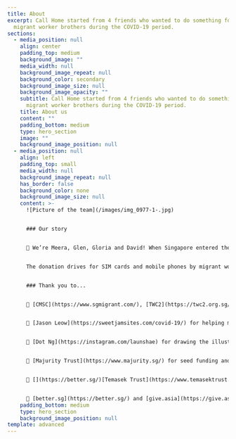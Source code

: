 ```yaml
---
title: About
excerpt: Call Home started from 4 friends who wanted to do something for our
  migrant worker brothers during the COVID-19 period.
sections:
  - media_position: null
    align: center
    padding_top: medium
    background_image: ""
    media_width: null
    background_image_repeat: null
    background_color: secondary
    background_image_size: null
    background_image_opacity: ""
    subtitle: Call Home started from 4 friends who wanted to do something for our
      migrant worker brothers during the COVID-19 period.
    title: About us
    content: ""
    padding_bottom: medium
    type: hero_section
    image: ""
    background_image_position: null
  - media_position: null
    align: left
    padding_top: small
    media_width: null
    background_image_repeat: null
    has_border: false
    background_color: none
    background_image_size: null
    content: >-
      ![Picture of the team](/images/img_0977-1-.jpg)


      ### Our story


      👋 We’re Meera, Glen, Gloria and David! When Singapore entered the circuit breaker period, we found ourselves grateful for the privilege we had to spend time with our families, but concerned that this ability to connect with loved ones was not shared by all.


      The donation drives for SIM cards and mobile phones by migrant worker groups prompted us to dig deeper in how to improve connectivity for the migrant worker population. This eventually led to Call Home being born.


      ### Thank you to...


      💜 [CMSC](https://www.sgmigrant.com/), [TWC2](https://twc2.org.sg/), [HOME](https://www.home.org.sg/) for helping make Call Home available to migrant workers in Singapore!


      💜 [Jason Leow](https://sweetjamsites.com/covid-19/) for helping make this landing page!


      💜 [Dot Ng](https://instagram.com/launshae) for drawing the illustrations, and [](https://adhikary.net/)[Farhan Shahriar](https://www.linkedin.com/in/farhan-shahriar-1885b4153) and [Sonali Dey](https://www.instagram.com/deybaker/) for translating to Bengali!


      💜 [Majurity Trust](https://www.majurity.sg/) for seed funding and sticking all the way through our pivots!


      💜 [](https://better.sg/)[Temasek Trust](https://www.temasektrust.org.sg/Oscar)  for grant-matching and seed funding!


      💜 [better.sg](https://better.sg/) and [give.asia](https://give.asia/) for the invaluable advice and media opportunities!
    padding_bottom: medium
    type: hero_section
    background_image_position: null
template: advanced
---
```

